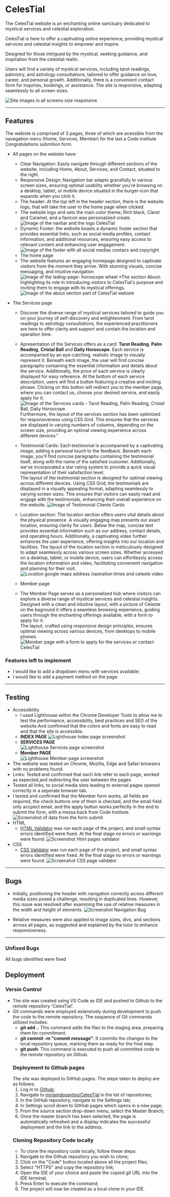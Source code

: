 # CelesTial

The CelesTial website is an enchanting online sanctuary dedicated to mystical services and celestial exploration. 

CelesTial is here to offer a captivating online experience, providing mystical services and celestial insights to empower and inspire.

Designed for those intrigued by the mystical, seeking guidance, and inspiration from the celestial realm.

Users will find a variety of mystical services, including tarot readings, palmistry, and astrology consultations, tailored to offer guidance on love, career, and personal growth. Additionally, there is a convenient contact form for inquiries, bookings, or assistance. The site is responsive, adapting seamlessly to all screen sizes.

![Site images in all screens size responsive](./documentation/responsive.png)

---------
## Features

The webiste is comprised of 3 pages, three of which are acessible from the navegation menu (Home, Services, Member) for the last a Code institute Congratulations submition form.
* All pages on the webiste have:
    * Clear Navigation: Easily navigate through different sections of the website, including Home, About, Services, and Contact, situated to the right.
    * Responsive Design: Navigation bar adapts gracefully to various screen sizes, ensuring optimal usability whether you're browsing on a desktop, tablet, or mobile device situated in the burger-icon that expands when you click it.
    * The header: At the top left in the header section, there is the website logo, that will take the user to the home page when clicked.
    * The website logo and sets the main color theme; Rich black, Claret and Caramel, and a favicon was personalized create.
    ![Image of the navbar and the logo CelesTial](./documentation/navbar.png)
    * Dynamic Footer: the website boasts a dynamic footer section that provides essential links, such as social media profiles, contact information, and additional resources, ensuring easy access to relevant content and enhancing user engagement.
    ![Image of the footer with all social medias contacs and copyright](./documentation/footer.png)
    * The home page
    * The website features an engaging homepage designed to captivate visitors from the moment they arrive. With stunning visuals, concise messaging, and intuitive navigation
    ![Image of the lading-page- horoscope wheel](./documentation/landing-page.png)
    *The section About: highlighting its role in introducing visitors to CelesTial's purpose and inviting them to engage with its mystical offerings. 
    ![Image of the about section part of CelesTial webiste](./documentation/about-section.png)

* The Services page    
    * Discover the diverse range of mystical services tailored to guide you on your journey of self-discovery and enlightenment. From tarot readings to astrology consultations, the experienced practitioners are here to offer clarity and support and contain the location and operation time. 

    * Apresentation of the Services offers as a card: **Tarot Reading**, **Palm Reading**, **Cristal Ball** and **Daily Horoscope**. Each service is accompanied by an eye-catching, realistic image to visually represent it. Beneath each image, the user will find concise paragraphs containing the essential information and details about the service. Additionally, the price of each service is clearly displayed for easy reference. At the bottom of each service description, users will find a button featuring a creative and inviting phrase. Clicking on this button will redirect you to the member page, where you can contact us, choose your desired service, and easily apply for it.
    ![Image of the Services cards - Tarot Reading, Palm Reading, Cristal Ball, Daily Horsocope](./documentation/services-cards.png)
    Furthermore, the layout of the services section has been optimized for responsiveness using CSS Grid. This ensures that the services are displayed in varying numbers of columns, depending on the screen size, providing an optimal viewing experience across different devices." 
     * Testimonial Cards: Each testimonial is accompanied by a captivating image, adding a personal touch to the feedback. Beneath each image, you'll find concise paragraphs containing the testimonial itself, along with the name of the satisfied customer. Additionally, we've incorporated a star rating system to provide a quick visual representation of their satisfaction level.  
    The layout of the testimonial section is designed for optimal viewing across different devices. 
    Using CSS Grid, the testimonials are displayed in a visually appealing format, adapting seamlessly to varying screen sizes. This ensures that visitors can easily read and engage with the testimonials, enhancing their overall experience on the website.
    ![Image of Testimonial Clients Cards](./documentation/testimonial-clients.png)  
    * Location section: The location section offers users vital details about the physical presence. A visually engaging map presents our exact location, ensuring clarity for users. Below the map, concise text provides essential information such as our address, contact details, and operating hours. Additionally, a captivating video further enhances the user experience, offering insights into our location and facilities.
    The layout of the location section is meticulously designed to adapt seamlessly across various screen sizes. Whether accessed on a desktop, tablet, or mobile device, users can effortlessly access the location information and video, facilitating convenient navigation and planning for their visit.
    ![Location google maps address /operation times and celeste video](./documentation/location-section.png)  
    * Member page
    * The Member Page serves as a personalized hub where visitors can explore a diverse range of mystical services and celestial insights. Designed with a clean and intuitive layout, with a picture of Celeste on the baground it offers a seamless browsing experience, guiding users through the enchanting offerings available, with a form to apply for it.  
    The layout, crafted using responsive design principles, ensures optimal viewing across various devices, from desktops to mobile phones.
    ![Member page with a form to apply for the services or contact CelesTial](./documentation/member-page.png)

 ### Features left to implement
 * I would like to add a dropdown menu with services available;
 * I would like to add a payment method on the page. 
 --------- 
 ## Testing
 * Accessibility
    * I used Lighthouse within the Chrome Developer Tools to allow me to test the performance, accessibility, best practices and SEO of the website.And confirmed that the colors and fonts are easy to read and that the site is accessible.  
    * **INDEX PAGE**
    ![Lighthouse Index page screenshot ](./documentation/index-lighthouse.png)  
    * **SERVICES PAGE**  
    ![Lighthouse Services page screenshot ](./documentation/index-lighthouse.png)  
     * **Member PAGE**  
     ![Lighthouse Member page screenshot ](./documentation/index-lighthouse.png) 
* The website was tested on Chrome, Mozilla, Edge and Safari browsers with no problems found.
* Links: Tested and confirmed that each link refer to each page, worked as expected,and redirecting the user between the pages
* Tested all  links, to social media sites leading to external pages opened correctly in a seperate browser tab.
* I tested and confirmed that the Member form works, all fields are required, the check buttons one of them is checked, and  the email field only accpect email, and the apply buttun works perfectly in the end to submit the form, with a messa back from Code Institute. 
![Screenshot of data from the form submit ](./documentation/member-form.png)
* HTML  
    * [HTML Validator](https://validator.w3.org/#validate_by_upload) was run each page of the project, and small syntax errors identified were fixed. At the final stage no errors or warnings were found.
    ![Screenshot Html pages validator ](./documentation/html-validator.png)
* CSS  
    * [CSS Validator](https://validator.w3.org/#validate_by_upload) was run each page of the project, and small syntax errors identified were fixed. At the final stage no errors or warnings were found.
    ![Screenshot CSS page validator ](./documentation/css-validator.png)
---------
## Bugs
* Initially, positioning the header with navigation correctly across different media sizes posed a challenge, resulting in duplicated lines. However, this issue was resolved after examining the use of relative measures in the width and height of elements.
![Screenshot Navigation Bug ](./documentation/bug.png)

* Relative measures were also applied to image sizes, divs, and sections across all pages, as suggested and explained by the tutor to enhance responsiveness.
---------   
### Unfixed Bugs
All bugs identified were fixed

## Deployment    
### Versin Control

 * The site was created using VS Code as IDE and pushed to Github to the remote repository 'CelesTial'.
 * Git commands were employed extensively during development to push the code to the remote repository. The sequence of Git commands utilized includes:
    * **git add .**: This command adds the files to the staging area, preparing them for commitment.
    * **git commit -m "commit message"**: It commits the changes to the local repository queue, marking them as ready for the final step.
    * **git push**: This command is executed to push all committed code to the remote repository on Github.  
    ### Deployment to Github pages
    The site was deployed to GitHub pages. The steps taken to deploy are as follows:
    1. Log in to [Github](https://github.com/);
    2. Navigate to [miriamdosantos/CelesTial](https://github.com/miriamdosantos/CelesTial) in the list of repositories;
    3. In the GitHub repository, navigate to the Settings tab;
    4. In Settings scroll down to GitHub pages which opens in a new page;
    5. From the source section drop-down menu, select the Master Branch;
    6. Once the master branch has been selected, the page is automatically refreshed and a display indicates the successful deployment and the link to the address.  
    ### Cloning Repository Code locally
    * To clone the repository code locally, follow these steps:
    1. Navigate to the Github repository you wish to clone;
    2. Click on the "Code" button located above all the project files;
    3. Select "HTTPS" and copy the repository link;
    4. Open the IDE of your choice and paste the copied git URL into the IDE terminal;
    5. Press Enter to execute the command;
    6. The project will now be created as a local clone in your IDE.









